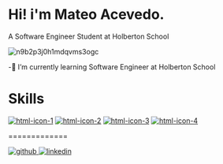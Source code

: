 Hi! i'm Mateo Acevedo.
=============

A Software Engineer Student at Holberton School


![n9b2p3j0h1mdqvms3ogc](https://user-images.githubusercontent.com/98199846/179628983-a1986ceb-aa01-4bd5-b0fa-38263235b5a6.gif)

-🌱 I’m currently learning Software Engineer at Holberton School

Skills
=============
[![html-icon-1](https://user-images.githubusercontent.com/98199846/179632051-6324168e-658c-4729-a209-38630f948b04.png)](https://github.com/TEOACEVEDO/holbertonschool-AirBnB_clone/search?l=html)
[![html-icon-2](https://user-images.githubusercontent.com/98199846/199090291-2f8679cf-f8cc-48d1-84c9-82180fe971ab.png)](https://github.com/kadzahk/Ether-Epiphany)
[![html-icon-3](https://user-images.githubusercontent.com/98199846/199090753-3021a4da-ae55-4b4f-b844-4f655b91b53f.png)](https://github.com/TEOACEVEDO?tab=repositories&q=&type=&language=&sort=)
[![html-icon-4](https://user-images.githubusercontent.com/98199846/199091525-3641f82a-c27a-424a-80e0-5e93d993ce01.png)](https://github.com/TEOACEVEDO/holbertonschool-AirBnB_clone/search?l=Python)


=============

[![github](https://user-images.githubusercontent.com/98199846/179635382-37cfad37-cd30-4a7d-b4b6-2736c722c817.png)
](https://github.com/TEOACEVEDO)
[![linkedin](https://user-images.githubusercontent.com/98199846/179634910-6d04b439-b783-45fe-a258-ecc594e95512.png)
](https://www.linkedin.com/in/mateo-acevedo-v%C3%A9lez-b59833231/)




